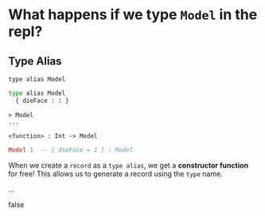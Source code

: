 <!-- Front of card ===========================================================

    Simple Card Data

    - Type:
        What's the answer?
        A simple question->answer card;
        we're asking the question: "what does this code do?", e.g:

        - A function with an output you have to guess.
        - A class with a method that you need to call.

    - Docs:
        http://tinyurl.com/anki-simple-card

    - Key:
        ★ Required
        ☆ Optional (recommended)
        ✎ Optional (notes, markdown)
        ⤷ Field Type

    - Notes:
        Where fields are auto-wrapped with an HTML tag, copy/paste the compiled
        data _within_ those tags in your Anki fields, otherwise you'll have
        formatting issues. For example:

            `★ Title` field:

            <h1>What happens is we type <code>Model</code> in the repl?</h1>
                -------------------------------------------------------
            xxxx                                                       xxxxx

        Compiled data is simple meant to speed up the card creation process —
        it's not meant to be viewed in the browser. Best viewed in a text editor (such as Visual Studio Code) to copy/paste your Anki field data.

========================================================================== -->


<!-- -------------------------------------------------------------------------
    ★ Title

    ⤷ `string` (auto wrapped with a `H1` tag)
-------------------------------------------------------------------------- -->
# What happens if we type `Model` in the repl?


<!-- -------------------------------------------------------------------------
    ☆ Subtitle

    ⤷ `string` (auto wrapped with a `H2` tag)
-------------------------------------------------------------------------- -->
## Type Alias


<!-- -------------------------------------------------------------------------
    ☆ Syntax (inline code)

    ⤷ `code string` (auto wrapped with <p><code> tag)
-------------------------------------------------------------------------- -->
`type alias Model`


<!-- -------------------------------------------------------------------------
    ★ Sample (code block or image)

    ⤷ `pre block`

      | Requires `markdown` fenced code block;

      A markdown fenced code block that will compile to our highlighted
      code with Pandoc. What does this code do?
-------------------------------------------------------------------------- -->
```python
type alias Model
  { dieFace : 1 }
```
```terminal
> Model
...
```



<!-- Back of card ======================================================== -->


<!-- -------------------------------------------------------------------------
    ★ Key point (code block or image)

    ⤷ `pre block`

      | Requires `markdown` fenced code block;

      A markdown fenced code block that will compile to our highlighted
      code with Pandoc. The output or answer to the above question.
-------------------------------------------------------------------------- -->
```terminal
<function> : Int -> Model
```
```elm
Model 1  -- { dieFace = 1 } : Model
```


<!-- -------------------------------------------------------------------------
    ★ Key point notes

    ⤷ `rich html`
-------------------------------------------------------------------------- -->
When we create a `record` as a `type alias`, we get a **constructor function** for free! This allows us to generate a record using the `type` name.

<!-- -------------------------------------------------------------------------
    ✎ Other notes

    ⤷ `rich html`
-------------------------------------------------------------------------- -->
...

<!-- -------------------------------------------------------------------------
    ✎ Markdown

    ⤷ `raw text`

      Do not add the compiled HTML to your card, rather, use the raw text
      Markdown fenced code block. This makes for easier editing of a card
      later on.

      Warning: may increase card file size
        @ https://github.com/badlydrawnrob/anki/issues/116
-------------------------------------------------------------------------- -->
false
